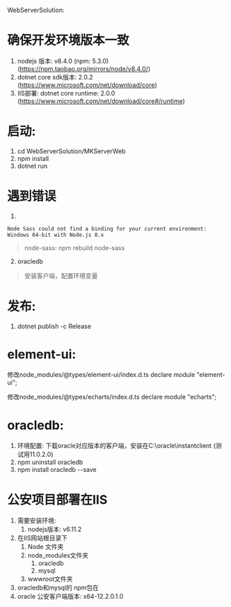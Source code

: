 WebServerSolution: 

# 确保开发环境版本一致
1. nodejs 版本: v8.4.0  (npm: 5.3.0)  (https://npm.taobao.org/mirrors/node/v8.4.0/)
2. dotnet core sdk版本: 2.0.2  (https://www.microsoft.com/net/download/core)
3. IIS部署: dotnet core runtime: 2.0.0  (https://www.microsoft.com/net/download/core#/runtime) 



# 启动:
1. cd WebServerSolution/MKServerWeb
2. npm install 
3. dotnet run

# 遇到错误
1. 
```
Node Sass could not find a binding for your current environment: Windows 64-bit with Node.js 8.x
```
> node-sass:  npm rebuild node-sass
2. oracledb
> 安装客户端，配置环境变量

# 发布:
1. dotnet publish -c Release


# element-ui:
修改node_modules/@types/element-ui/index.d.ts
declare module "element-ui";

修改node_modules/@types/echarts/index.d.ts
declare module "echarts";


# oracledb:
1. 环境配置: 下载oracle对应版本的客户端，安装在C:\oracle\instantclient (测试用11.0.2.0)
2. npm uninstall oracledb
3. npm install oracledb --save


# 公安项目部署在IIS
1. 需要安装环境:  
    1. nodejs版本: v6.11.2
2. 在IIS网站根目录下
    1. Node 文件夹
    2. node_modules文件夹 
        1. oracledb
        2. mysql
    3. wwwroot文件夹
3. oracledb和mysql的 npm包在
4. oracle 公安客户端版本: x64-12.2.0.1.0